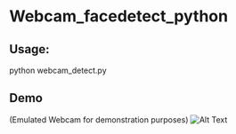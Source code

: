 # Webcam_facedetect_python
## Usage:
python webcam_detect.py
## Demo
(Emulated Webcam for demonstration purposes)
![Alt Text](https://j.gifs.com/gL03O6.gif)
